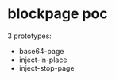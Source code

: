 blockpage poc
===============

3 prototypes:

- base64-page
- inject-in-place
- inject-stop-page



